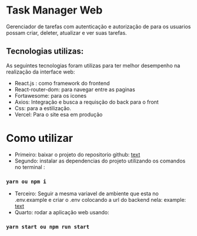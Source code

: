 # Task Manager Web

Gerenciador de tarefas com autenticação e autorização de para os usuarios possam criar, deleter, atualizar e ver suas tarefas.

## Tecnologias utilizas:

As seguintes tecnologias foram utilizas para ter melhor desempenho na realização da interface web:

- React.js : como framework do frontend
- React-router-dom: para navegar entre as paginas
- Fortawesome: para os icones
- Axios: Integração e busca a requisção do back para o front
- Css: para a estilização.
- Vercel: Para o site esa em produção

# Como utilizar

- Primeiro: baixar o projeto do repositorio github: [text](https://github.com/LeonardoAdami21/task-manager-web)
- Segundo: instalar as dependencias do projeto utilizando os comandos no terminal :

### `yarn ou npm i`

- Terceiro: Seguir a mesma variavel de ambiente que esta no .env.example e criar o .env colocando a url do backend nela:
  example: [text](http://localhost:3000)
- Quarto: rodar a aplicação web usando:

### `yarn start ou npm run start`
